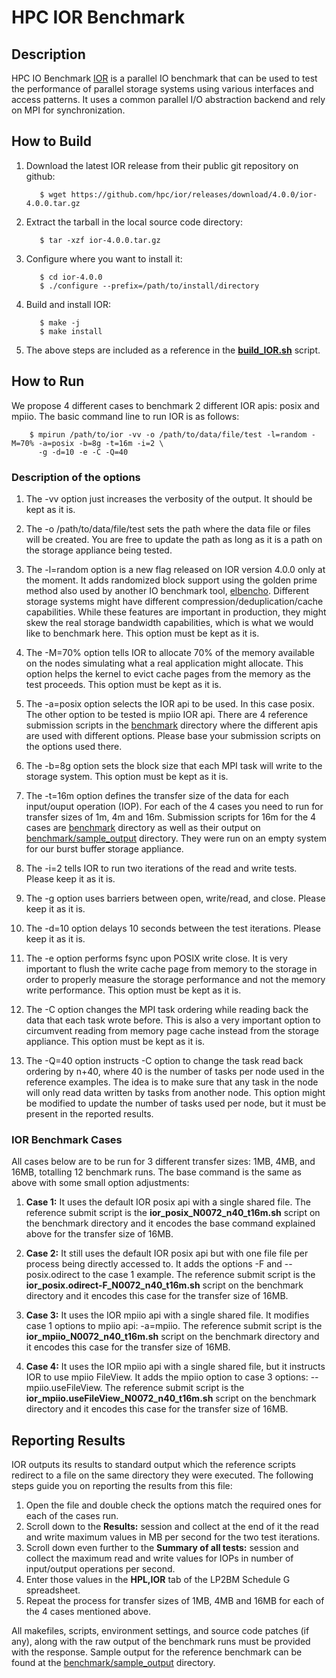 # HPC IOR Benchmark

## Description

HPC IO Benchmark [IOR](https://ior.readthedocs.io/en/latest/) is a parallel IO benchmark that can be used to test the performance of parallel storage systems using various interfaces and access patterns. It uses a common parallel I/O abstraction backend and rely on MPI for synchronization.

## How to Build

  1. Download the latest IOR release from their public git repository on github:

      ```
         $ wget https://github.com/hpc/ior/releases/download/4.0.0/ior-4.0.0.tar.gz
      ```

  2. Extract the tarball in the local source code directory:

      ```
         $ tar -xzf ior-4.0.0.tar.gz
      ```

  3. Configure where you want to install it:

      ```
         $ cd ior-4.0.0
         $ ./configure --prefix=/path/to/install/directory
      ```

  4. Build and install IOR:

      ```
         $ make -j
         $ make install
      ```

  5. The above steps are included as a reference in the [**build_IOR.sh**](build_IOR.sh) script.

## How to Run

We propose 4 different cases to benchmark 2 different IOR apis: posix and mpiio. The basic command line to run IOR is as follows:

```
    $ mpirun /path/to/ior -vv -o /path/to/data/file/test -l=random -M=70% -a=posix -b=8g -t=16m -i=2 \
      -g -d=10 -e -C -Q=40
```

### Description of the options

  1. The -vv option just increases the verbosity of the output. It should be kept as it is.

  2. The -o /path/to/data/file/test sets the path where the data file or files will be created. You are free to update the path as long as it is a path on the storage appliance being tested.

  3. The -l=random option is a new flag released on IOR version 4.0.0 only at the moment. It adds randomized block support using the golden prime method also used by another IO benchmark tool, [elbencho](https://github.com/breuner/elbencho). Different storage systems might have different compression/deduplication/cache capabilities. While these features are important in production, they might skew the real storage bandwidth capabilities, which is what we would like to benchmark here. This option must be kept as it is.

  4. The -M=70% option tells IOR to allocate 70% of the memory available on the nodes simulating what a real application might allocate. This option helps the kernel to evict cache pages from the memory as the test proceeds. This option must be kept as it is.

  5. The -a=posix option selects the IOR api to be used. In this case posix. The other option to be tested is mpiio IOR api. There are 4 reference submission scripts in the [benchmark](benchmark) directory where the different apis are used with different options. Please base your submission scripts on the options used there.

  6. The -b=8g option sets the block size that each MPI task will write to the storage system. This option must be kept as it is.

  7. The -t=16m option defines the transfer size of the data for each input/ouput operation (IOP). For each of the 4 cases you need to run for transfer sizes of 1m, 4m and 16m. Submission scripts for 16m for the 4 cases are [benchmark](benchmark) directory as well as their output on [benchmark/sample_output](benchmark/sample_output) directory. They were run on an empty system for our burst buffer storage appliance.

  8. The -i=2 tells IOR to run two iterations of the read and write tests. Please keep it as it is.

  9. The -g option uses barriers between open, write/read, and close. Please keep it as it is.

  10. The -d=10 option delays 10 seconds between the test iterations. Please keep it as it is.

  11. The -e option performs fsync upon POSIX write close. It is very important to flush the write cache page from memory to the storage in order to properly measure the storage performance and not the memory write performance. This option must be kept as it is.

  12. The -C option changes the MPI task ordering while reading back the data that each task wrote before. This is also a very important option to circumvent reading from memory page cache instead from the storage appliance. This option must be kept as it is.

  13. The -Q=40 option instructs -C option to change the task read back ordering by n+40, where 40 is the number of tasks per node used in the reference examples. The idea is to make sure that any task in the node will only read data written by tasks from another node. This option might be modified to update the number of tasks used per node, but it must be present in the reported results.

### IOR Benchmark Cases

All cases below are to be run for 3 different transfer sizes: 1MB, 4MB, and 16MB, totalling 12 benchmark runs. The base command is the same as above with some small option adjustments:

  1. **Case 1:** It uses the default IOR posix api with a single shared file. The reference submit script is the **ior_posix_N0072_n40_t16m.sh** script on the benchmark directory and it encodes the base command explained above for the transfer size of 16MB.

  2. **Case 2:** It still uses the default IOR posix api but with one file file per process being directly accessed to. It adds the options -F and --posix.odirect to the case 1 example. The reference submit script is the **ior_posix.odirect-F_N0072_n40_t16m.sh** script on the benchmark directory and it encodes this case for the transfer size of 16MB.

  3. **Case 3:** It uses the IOR mpiio api with a single shared file. It modifies case 1 options to mpiio api: -a=mpiio. The reference submit script is the **ior_mpiio_N0072_n40_t16m.sh** script on the benchmark directory and it encodes this case for the transfer size of 16MB.

  4. **Case 4:** It uses the IOR mpiio api with a single shared file, but it instructs IOR to use mpiio FileView. It adds the mpiio option to case 3 options: --mpiio.useFileView. The reference submit script is the **ior_mpiio.useFileView_N0072_n40_t16m.sh** script on the benchmark directory and it encodes this case for the transfer size of 16MB.

## Reporting Results

IOR outputs its results to standard output which the reference scripts redirect to a file on the same directory they were executed. The following steps guide you on reporting the results from this file:

   1. Open the file and double check the options match the required ones for each of the cases run. 
   2. Scroll down to the **Results:** session and collect at the end of it the read and write maximum values in MB per second for the two test iterations.
   3. Scroll down even further to the **Summary of all tests:** session and collect the maximum read and write values for IOPs in number of input/output operations per second.
   4. Enter those values in the **HPL,IOR** tab of the LP2BM Schedule G spreadsheet.
   5. Repeat the process for transfer sizes of 1MB, 4MB and 16MB for each of the 4 cases mentioned above.

All makefiles, scripts, environment settings, and source code patches (if any), along with the raw output of the benchmark runs must be provided with the response. Sample output for the reference benchmark can be found at the [benchmark/sample_output](benchmark/sample_output) directory.

